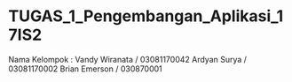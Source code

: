 # TUGAS_1_Pengembangan_Aplikasi_17IS2
Nama Kelompok :
Vandy Wiranata / 03081170042
Ardyan Surya / 03081170002
Brian Emerson / 030870001
